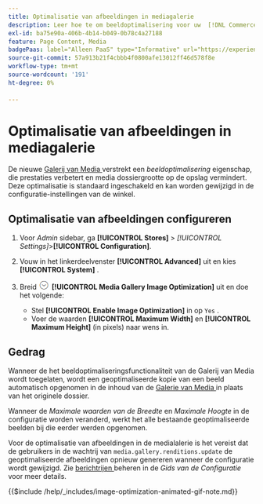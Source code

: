 ```yaml
---
title: Optimalisatie van afbeeldingen in mediagalerie
description: Leer hoe te om beeldoptimalisering voor uw  [!DNL Commerce]  media activa te gebruiken.
exl-id: ba75e90a-406b-4b14-b049-0b78c4a27188
feature: Page Content, Media
badgePaas: label="Alleen PaaS" type="Informative" url="https://experienceleague.adobe.com/nl/docs/commerce/user-guides/product-solutions" tooltip="Is alleen van toepassing op Adobe Commerce op Cloud-projecten (door Adobe beheerde PaaS-infrastructuur) en op projecten in het veld."
source-git-commit: 57a913b21f4cbbb4f0800afe13012ff46d578f8e
workflow-type: tm+mt
source-wordcount: '191'
ht-degree: 0%

---
```


# Optimalisatie van afbeeldingen in mediagalerie

De nieuwe [ Galerij van Media ](media-gallery.md) verstrekt een _beeldoptimalisering_ eigenschap, die prestaties verbetert en media dossiergrootte op de opslag vermindert. Deze optimalisatie is standaard ingeschakeld en kan worden gewijzigd in de configuratie-instellingen van de winkel.

## Optimalisatie van afbeeldingen configureren

1. Voor _Admin_ sidebar, ga **[!UICONTROL Stores]** > _[!UICONTROL Settings]_>**[!UICONTROL Configuration]**.

1. Vouw in het linkerdeelvenster **[!UICONTROL Advanced]** uit en kies **[!UICONTROL System]** .

1. Breid ![ selecteur van de Uitbreiding ](../assets/icon-display-expand.png) **[!UICONTROL Media Gallery Image Optimization]** uit en doe het volgende:

   - Stel **[!UICONTROL Enable Image Optimization]** in op `Yes` .
   - Voer de waarden **[!UICONTROL Maximum Width]** en **[!UICONTROL Maximum Height]** (in pixels) naar wens in.

## Gedrag

Wanneer de het beeldoptimaliseringsfunctionaliteit van de Galerij van Media wordt toegelaten, wordt een geoptimaliseerde kopie van een beeld automatisch opgenomen in de inhoud van de [ Galerie van Media ](media-gallery.md) in plaats van het originele dossier.

Wanneer de _Maximale waarden van de Breedte_ en _Maximale Hoogte_ in de configuratie worden veranderd, werkt het alle bestaande geoptimaliseerde beelden bij die eerder werden opgenomen.

Voor de optimalisatie van afbeeldingen in de medialalerie is het vereist dat de gebruikers in de wachtrij van `media.gallery.renditions.update` de geoptimaliseerde afbeeldingen opnieuw genereren wanneer de configuratie wordt gewijzigd. Zie [ berichtrijen ](https://experienceleague.adobe.com/docs/commerce-operations/configuration-guide/message-queues/manage-message-queues.html?lang=nl-NL) beheren in de _Gids van de Configuratie_ voor meer details.

{{$include /help/_includes/image-optimization-animated-gif-note.md}}
